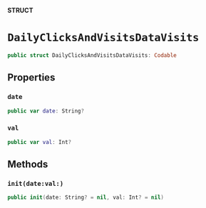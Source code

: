 **STRUCT**

# `DailyClicksAndVisitsDataVisits`

```swift
public struct DailyClicksAndVisitsDataVisits: Codable
```

## Properties
### `date`

```swift
public var date: String?
```

### `val`

```swift
public var val: Int?
```

## Methods
### `init(date:val:)`

```swift
public init(date: String? = nil, val: Int? = nil)
```
